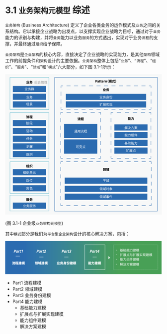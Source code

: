 # 3.1 `业务架构元模型` 综述

`业务架构` (Business Architecture) 定义了企业各类业务的运作模式及`业务`之间的关系结构。它以承接企业战略为出发点，以支撑实现企业战略为目标，通过对于`业务`能力的识别与构建，并将`业务`能力以业务`服务`的方式透出，实现对于业务`流程`的支撑，并最终通过`组织`给予保障。

`业务架构`是`企业架构`的核心内容，直接决定了企业战略的实现能力，是其他`架构`领域工作的前提条件和`架构`设计的主要依据。`业务架构`整体上包括“`业务`”、`“流程`”、“`组织`”、“`服务`”、“`领域`”和“`模式`”六大部分，如下图 3.1-1所示：

![图 3.1-1 企业级`业务架构元模型`](../static/img-3.1-1-biz-arch-metamodel.png)

 (图 3.1-1 企业级`业务架构元模型`)

 其中`模式`部分是我们为`平台型企业架构`设计的核心解决方案，包括：

 ![模式](../static/img-3.1-1-biz-arch-pattern.png)

* Part1 流程建模
* Part2 领域建模
* Part3 业务身份建模
* Part4 能力建模
  * 基础能力建模
  * 扩展点与扩展实现建模
  * 能力组件建模
  * 解决方案建模
